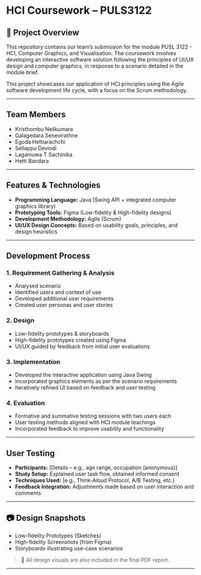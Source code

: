 # HCI Coursework – PULS3122

## 📌 Project Overview

This repository contains our team’s submission for the module PUSL 3122 - HCI, Computer Graphics, and Visualisation. The coursework involves developing an interactive software solution following the principles of UI/UX design and computer graphics, in response to a scenario detailed in the module brief.

This project showcases our application of HCI principles using the Agile software development life cycle, with a focus on the Scrum methodology.

---

## Team Members

- Kristhombu Neilkumara
- Galagedara Senevirathne
- Egoda Hettiarachchi
- Sellappu Devindi
- Lagamuwa T Sachinika
- Hetti Bandara

---

## Features & Technologies

- **Programming Language:** Java (Swing API + integrated computer graphics library)
- **Prototyping Tools:** Figma (Low-fidelity & High-fidelity designs)
- **Development Methodology:** Agile (Scrum)
- **UI/UX Design Concepts:** Based on usability goals, principles, and design heuristics

---

## Development Process

### 1. Requirement Gathering & Analysis
- Analysed scenario
- Identified users and context of use
- Developed additional user requirements
- Created user personas and user stories

### 2. Design
- Low-fidelity prototypes & storyboards
- High-fidelity prototypes created using Figma
- UI/UX guided by feedback from initial user evaluations

### 3. Implementation
- Developed the interactive application using Java Swing
- Incorporated graphics elements as per the scenario requirements
- Iteratively refined UI based on feedback and user testing

### 4. Evaluation
- Formative and summative testing sessions with two users each
- User testing methods aligned with HCI module teachings
- Incorporated feedback to improve usability and functionality

---

## User Testing

- **Participants:** [Details – e.g., age range, occupation (anonymous)]
- **Study Setup:** Explained user task flow, obtained informed consent
- **Techniques Used:** [e.g., Think-Aloud Protocol, A/B Testing, etc.]
- **Feedback Integration:** Adjustments made based on user interaction and comments

---

## 📷 Design Snapshots

- Low-fidelity Prototypes (Sketches)
- High-fidelity Screenshots (from Figma)
- Storyboards illustrating use-case scenarios

> 📄 All design visuals are also included in the final PDF report.

---


